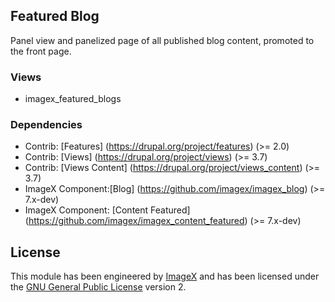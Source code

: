 ## Featured Blog

Panel view and panelized page of all published blog content, promoted to the front page.

### Views

* imagex_featured_blogs

### Dependencies

* Contrib: [Features] (https://drupal.org/project/features) (>= 2.0)
* Contrib: [Views] (https://drupal.org/project/views)  (>= 3.7)
* Contrib: [Views Content] (https://drupal.org/project/views_content) (>= 3.7)
* ImageX Component:[Blog] (https://github.com/imagex/imagex_blog) (>= 7.x-dev) 
* ImageX Component: [Content Featured] (https://github.com/imagex/imagex_content_featured) (>= 7.x-dev) 

## License

This module has been engineered by [ImageX](http://www.imagexmedia.com) and has been licensed under the [GNU General Public License](http://www.gnu.org/licenses/gpl-2.0.html) version 2.